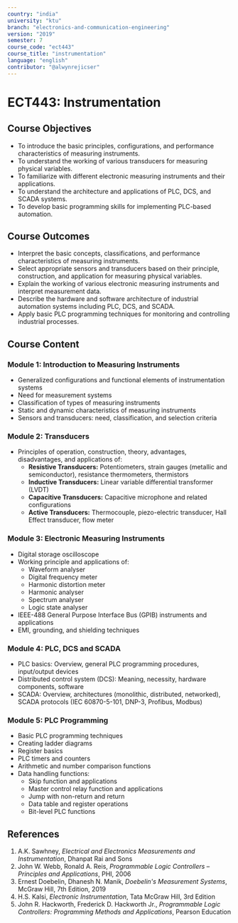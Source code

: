```yaml
---
country: "india"
university: "ktu"
branch: "electronics-and-communication-engineering"
version: "2019"
semester: 7
course_code: "ect443"
course_title: "instrumentation"
language: "english"
contributor: "@alwynrejicser"
---
```


# ECT443: Instrumentation

## Course Objectives

- To introduce the basic principles, configurations, and performance characteristics of measuring instruments.
- To understand the working of various transducers for measuring physical variables.
- To familiarize with different electronic measuring instruments and their applications.
- To understand the architecture and applications of PLC, DCS, and SCADA systems.
- To develop basic programming skills for implementing PLC-based automation.

## Course Outcomes

- Interpret the basic concepts, classifications, and performance characteristics of measuring instruments.  
- Select appropriate sensors and transducers based on their principle, construction, and application for measuring physical variables.  
- Explain the working of various electronic measuring instruments and interpret measurement data.  
- Describe the hardware and software architecture of industrial automation systems including PLC, DCS, and SCADA.  
- Apply basic PLC programming techniques for monitoring and controlling industrial processes.  

## Course Content

### Module 1: Introduction to Measuring Instruments

- Generalized configurations and functional elements of instrumentation systems  
- Need for measurement systems  
- Classification of types of measuring instruments  
- Static and dynamic characteristics of measuring instruments  
- Sensors and transducers: need, classification, and selection criteria  

### Module 2: Transducers

- Principles of operation, construction, theory, advantages, disadvantages, and applications of:  
  - **Resistive Transducers:** Potentiometers, strain gauges (metallic and semiconductor), resistance thermometers, thermistors  
  - **Inductive Transducers:** Linear variable differential transformer (LVDT)  
  - **Capacitive Transducers:** Capacitive microphone and related configurations  
  - **Active Transducers:** Thermocouple, piezo-electric transducer, Hall Effect transducer, flow meter  

### Module 3: Electronic Measuring Instruments

- Digital storage oscilloscope  
- Working principle and applications of:  
  - Waveform analyser  
  - Digital frequency meter  
  - Harmonic distortion meter  
  - Harmonic analyser  
  - Spectrum analyser  
  - Logic state analyser  
- IEEE-488 General Purpose Interface Bus (GPIB) instruments and applications  
- EMI, grounding, and shielding techniques  

### Module 4: PLC, DCS and SCADA

- PLC basics: Overview, general PLC programming procedures, input/output devices  
- Distributed control system (DCS): Meaning, necessity, hardware components, software  
- SCADA: Overview, architectures (monolithic, distributed, networked), SCADA protocols (IEC 60870-5-101, DNP-3, Profibus, Modbus)  

### Module 5: PLC Programming

- Basic PLC programming techniques  
- Creating ladder diagrams  
- Register basics  
- PLC timers and counters  
- Arithmetic and number comparison functions  
- Data handling functions:  
  - Skip function and applications  
  - Master control relay function and applications  
  - Jump with non-return and return  
  - Data table and register operations  
  - Bit-level PLC functions  

## References

1. A.K. Sawhney, *Electrical and Electronics Measurements and Instrumentation*, Dhanpat Rai and Sons  
2. John W. Webb, Ronald A. Reis, *Programmable Logic Controllers – Principles and Applications*, PHI, 2006  
3. Ernest Doebelin, Dhanesh N. Manik, *Doebelin's Measurement Systems*, McGraw Hill, 7th Edition, 2019  
4. H.S. Kalsi, *Electronic Instrumentation*, Tata McGraw Hill, 3rd Edition  
5. John R. Hackworth, Frederick D. Hackworth Jr., *Programmable Logic Controllers: Programming Methods and Applications*, Pearson Education  

